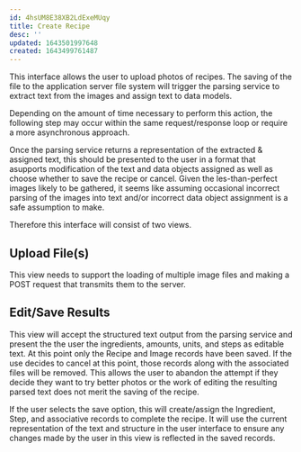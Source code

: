 ```yaml
---
id: 4hsUM8E38XB2LdExeMUqy
title: Create Recipe
desc: ''
updated: 1643501997648
created: 1643499761487
---
```

This interface allows the user to upload photos of recipes. The saving of the file to the application server file system will trigger the parsing service to extract text from the images and assign text to data models.

Depending on the amount of time necessary to perform this action, the following step may occur within the same request/response loop or require a more asynchronous approach.  

Once the parsing service returns a representation of the extracted & assigned text, this should be presented to the user in a format that asupports modification of the text and data objects assigned as well as choose whether to save the recipe or cancel. Given the les-than-perfect images likely to be gathered, it seems like assuming occasional incorrect parsing of the images into text and/or incorrect data object assignment is a safe assumption to make.

Therefore this interface will consist of two views.

## Upload File(s)
This view needs to support the loading of multiple image files and making a POST request that transmits them to the server.

## Edit/Save Results
This view will accept the structured text output from the parsing service and present the the user the ingredients, amounts, units, and steps as editable text.  At this point only the Recipe and Image records have been saved. If the use decides to cancel at this point, those records along with the associated files will be removed.  This allows the user to abandon the attempt if they decide they want to try better photos or the work of editing the resulting parsed text does not merit the saving of the recipe.

If the user selects the save option, this will create/assign the Ingredient, Step, and associative records to complete the recipe.  It will use the current representation of the text and structure in the user interface to ensure any changes made by the user in this view is reflected in the saved records.